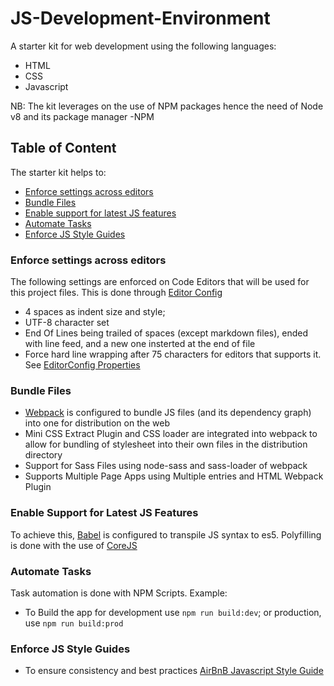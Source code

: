 # JS-Development-Environment
A starter kit for web development using the following languages:
- HTML
- CSS
- Javascript

NB: The kit leverages on the use of NPM packages hence the need of Node v8 and its package manager -NPM

## Table of Content
The starter kit helps to:
- [Enforce settings across editors](#enforce-settings-across-editors)
- [Bundle Files](#bundle-files)
- [Enable support for latest JS features](#enable-support-for-latest-js-Features)
- [Automate Tasks](#automate-tasks)
- [Enforce JS Style Guides](#enforce-js-style-guides)

### Enforce settings across editors
The following settings are enforced on Code Editors that will be used for this project files.
This is done through [Editor Config](editorconfig.org)
- 4 spaces as indent size and style; 
- UTF-8 character set
- End Of Lines being trailed of spaces (except markdown files), ended with line feed, and a new one insterted at the end of file
- Force hard line wrapping after 75 characters for editors that supports it.
See [EditorConfig Properties](https://github.com/editorconfig/editorconfig/wiki/EditorConfig-Properties)

### Bundle Files
- [Webpack](https://webpack.js.org/) is configured to bundle JS files (and its dependency graph) into one for distribution on the web
- Mini CSS Extract Plugin and CSS loader are integrated into webpack to allow for bundling of stylesheet into their own files in the distribution directory
- Support for Sass Files using node-sass and sass-loader of webpack
- Supports Multiple Page Apps using Multiple entries and HTML Webpack Plugin

### Enable Support for Latest JS Features
To achieve this, [Babel](https://babeljs.io) is configured to transpile JS syntax to es5. Polyfilling is done with the use of [CoreJS](https://github.com/zloirock/core-js)

### Automate Tasks
Task automation is done with NPM Scripts. Example:
- To Build the app for development use ```npm run build:dev```; or production, use ```npm run build:prod```

### Enforce JS Style Guides
- To ensure consistency and best practices [AirBnB Javascript Style Guide](https://github.com/airbnb/javascript/blob/master/README.md)
